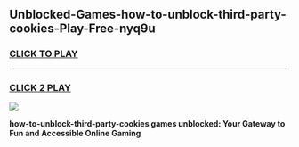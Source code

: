 
## Unblocked-Games-how-to-unblock-third-party-cookies-Play-Free-nyq9u
<h3>
<a href="https://premium76.site?title=how-to-unblock-third-party-cookies&ref=12A">CLICK TO PLAY</a></h3>
<hr>

<h3>
<a href="https://premium76.site?title=how-to-unblock-third-party-cookies&ref=12A">CLICK 2 PLAY</a>
  
</h3>

<a href="https://premium76.site?title=how-to-unblock-third-party-cookies&ref=12A"><img src="https://clearcache.store/games.png"></a>


**how-to-unblock-third-party-cookies games unblocked: Your Gateway to Fun and Accessible Online Gaming**
